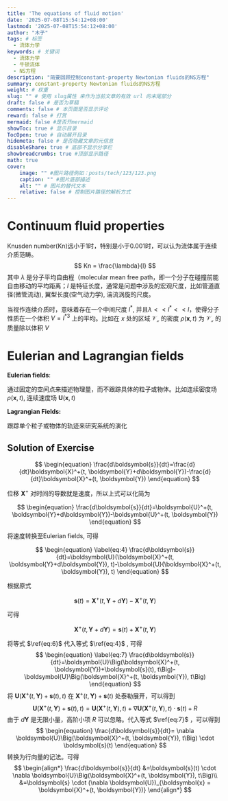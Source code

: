 ```yaml
---
title: 'The equations of fluid motion'
date: '2025-07-08T15:54:12+08:00'
lastmod: '2025-07-08T15:54:12+08:00'
author: "木子"
tags: # 标签
  - 流体力学
keywords: # 关键词
  - 流体力学
  - 牛顿流体
  - NS方程
description: "简要回顾控制constant-property Newtonian fluids的NS方程"
summary: constant-property Newtonian fluids的NS方程
weight: # 权重
slug: "" # 使用 slug属性 来作为当前文章的有效 url 的末尾部分
draft: false # 是否为草稿
comments: false # 本页面是否显示评论
reward: false # 打赏
mermaid: false #是否开mermaid
showToc: true # 显示目录
TocOpen: true # 自动展开目录
hidemeta: false # 是否隐藏文章的元信息
disableShare: true # 底部不显示分享栏
showbreadcrumbs: true #顶部显示路径
math: true
cover:
    image: "" #图片路径例如：posts/tech/123/123.png
    caption: "" #图片底部描述
    alt: "" # 图片的替代文本
    relative: false # 控制图片路径的解析方式
---
```

# Continuum fluid properties
Knusden number(Kn)远小于1时，特别是小于0.001时，可以认为流体属于连续介质范畴。
$$
Kn = \frac{\lambda}{l}
$$
其中 $\lambda$ 是分子平均自由程（molecular mean free path，即一个分子在碰撞前能自由移动的平均距离；$l$ 是特征长度，通常是问题中涉及的宏观尺度，比如管道直径(微管流动), 翼型长度(空气动力学), 湍流涡旋的尺度。

当视作连续介质时，意味着存在一个中间尺度 $l^*$, 并且$\lambda << l^* << l$，使得分子性质在一个体积 $V = {l^*}^3$ 上的平均。比如在 $x$ 处的区域 $\mathcal{V_x}$ 的密度 $\rho(\mathbf{x}, t)$ 为 $\mathcal{V_x}$ 的质量除以体积 $V$

# Eulerian and Lagrangian fields

**Eulerian fields**:

通过固定的空间点来描述物理量，而不跟踪具体的粒子或物体。比如连续密度场 $\rho(\mathbf{x}, t)$, 连续速度场 $\boldsymbol{U}(\mathbf{x}, t)$

**Lagrangian Fields:**

跟踪单个粒子或物体的轨迹来研究系统的演化

## Solution of Exercise

$$
\begin{equation}
\frac{d\boldsymbol{s}}{dt}=\frac{d}{dt}\boldsymbol{X}^+(t, \boldsymbol{Y}+d\boldsymbol{Y})-\frac{d}{dt}\boldsymbol{X}^+(t, \boldsymbol{Y})
\end{equation}
$$

位移 $\boldsymbol{X}^+$ 对时间的导数就是速度，所以上式可以化简为

$$
\begin{equation}
\frac{d\boldsymbol{s}}{dt}=\boldsymbol{U}^+(t, \boldsymbol{Y}+d\boldsymbol{Y})-\boldsymbol{U}^+(t, \boldsymbol{Y})
\end{equation}
$$

将速度转换至Eulerian fields, 可得

$$
\begin{equation}
\label{eq:4}
\frac{d\boldsymbol{s}}{dt}=\boldsymbol{U}(\boldsymbol{X}^+(t, \boldsymbol{Y}+d\boldsymbol{Y}), t)-\boldsymbol{U}(\boldsymbol{X}^+(t, \boldsymbol{Y}), t)
\end{equation}
$$

根据原式

$$
\begin{equation}
\boldsymbol{s}(t)=\boldsymbol{X}^+(t,\boldsymbol{Y}+d\boldsymbol{Y})-\boldsymbol{X}^+(t, \boldsymbol{Y})
\end{equation}
$$

可得

$$
\begin{equation}
\label{eq:6}
\boldsymbol{X}^+(t,\boldsymbol{Y}+d\boldsymbol{Y})=\boldsymbol{s}(t)+\boldsymbol{X}^+(t, \boldsymbol{Y})
\end{equation}
$$

将等式 $\ref{eq:6}$ 代入等式 $\ref{eq:4}$ , 可得
$$
\begin{equation}
\label{eq:7}
\frac{d\boldsymbol{s}}{dt}=\boldsymbol{U}\Big(\boldsymbol{X}^+(t, \boldsymbol{Y})+\boldsymbol{s}(t), t\Big)-\boldsymbol{U}\Big(\boldsymbol{X}^+(t, \boldsymbol{Y}), t\Big)
\end{equation}
$$
将 $\boldsymbol{U}\Big(\boldsymbol{X}^+(t, \boldsymbol{Y})+\boldsymbol{s}(t), t\Big)$ 在 $\boldsymbol{X}^+(t, \boldsymbol{Y})+\boldsymbol{s}(t)$  处泰勒展开，可以得到
$$
\boldsymbol{U}\Big(\boldsymbol{X}^+(t, \boldsymbol{Y})+\boldsymbol{s}(t), t\Big) = \boldsymbol{U}\Big(\boldsymbol{X}^+(t, \boldsymbol{Y}), t\Big) + \nabla \boldsymbol{U}\Big(\boldsymbol{X}^+(t, \boldsymbol{Y}), t\Big) \cdot \boldsymbol{s}(t)+R
$$
由于 $d\boldsymbol{Y}$ 是无限小量，高阶小项 $R$ 可以忽略。代入等式 $\ref{eq:7}$ ，可以得到
$$
\begin{equation}
\frac{d\boldsymbol{s}}{dt}= \nabla \boldsymbol{U}\Big(\boldsymbol{X}^+(t, \boldsymbol{Y}), t\Big) \cdot \boldsymbol{s}(t)
\end{equation}
$$
转换为行向量的记法。可得
$$
\begin{align*}
\frac{d\boldsymbol{s}}{dt} &=\boldsymbol{s}(t) \cdot \nabla \boldsymbol{U}\Big(\boldsymbol{X}^+(t, \boldsymbol{Y}), t\Big)\\
&=\boldsymbol{s} \cdot (\nabla \boldsymbol{U})_{\boldsymbol{x} = \boldsymbol{X}^+(t, \boldsymbol{Y})}
\end{align*}
$$

